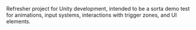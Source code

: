 Refresher project for Unity development, intended to be a sorta demo test for animations, input systems, interactions with trigger zones, and UI elements.
